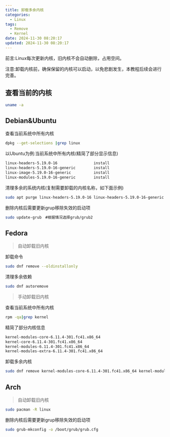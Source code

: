 ```yaml
---
title: 卸载多余内核
categories:
  - Linux
tags:
  - Remove
  - Kernel
date: 2024-11-30 08:20:17
updated: 2024-11-30 08:20:17
---
```


前言:Linux每次更新内核，旧内核不会自动删除，占用空间。

注意:卸载内核前，确保保留的内核可以启动，以免悲剧发生，本教程后续会进行完善。


## 查看当前的内核

```sh
uname -a
``` 

## Debian&Ubuntu

查看当前系统中所有内核
```sh
dpkg --get-selections |grep linux
``` 

以Ubuntu为例:当前系统中所有内核(精简了部分显示信息)
```sh
linux-headers-5.19.0-16                install
linux-headers-5.19.0-16-generic        install
linux-image-5.19.0-16-generic          install
linux-modules-5.19.0-16-generic        install
```

清理多余的系统内核(复制需要卸载的内核名称，如下面示例)
```sh
sudo apt purge linux-headers-5.19.0-16 linux-headers-5.19.0-16-generic linux-image-5.19.0-16-generic linux-modules-5.19.0-16-generic 
```

删除内核后需要更新grup移除失效的启动项
```sh
sudo update-grub　#根据情况选择grub/grub2
```

## Fedora
>自动卸载旧内核

卸载命令

```sh
sudo dnf remove --oldinstallonly 
```

清理多余依赖
```sh
sudo dnf autoremove
```

>手动卸载旧内核

查看当前系统中所有内核
```sh
rpm -qa|grep kernel
```

精简了部分内核信息
```sh
kernel-modules-core-6.11.4-301.fc41.x86_64
kernel-core-6.11.4-301.fc41.x86_64
kernel-modules-6.11.4-301.fc41.x86_64
kernel-modules-extra-6.11.4-301.fc41.x86_64
```

卸载多余内核
```sh
sudo dnf remove kernel-modules-core-6.11.4-301.fc41.x86_64 kernel-modules-6.11.4-301.fc41.x86_64 kernel-core-6.11.4-301.fc41.x86_64 kernel-modules-extra-6.11.4-301.fc41.x86_64
```


## Arch
>自动卸载旧内核
```sh
sudo pacman -R linux
```

删除内核后需要更新grup移除失效的启动项
```sh
sudo grub-mkconfig -o /boot/grub/grub.cfg
```
